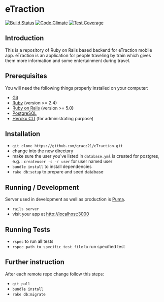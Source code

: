 # eTraction

[![Build Status](https://travis-ci.org/gracz21/eTraction.svg?branch=master)](https://travis-ci.org/gracz21/eTraction)
[![Code Climate](https://codeclimate.com/github/gracz21/eTraction/badges/gpa.svg)](https://codeclimate.com/github/gracz21/eTraction)
[![Test Coverage](https://codeclimate.com/github/gracz21/eTraction/badges/coverage.svg)](https://codeclimate.com/github/gracz21/eTraction/coverage)

## Introduction

This is a repository of Ruby on Rails based backend for eTraction mobile app. eTraction is an application for people traveling by train which gives them more information and some entertainment during travel.

## Prerequisites

You will need the following things properly installed on your computer:

* [Git](http://git-scm.com/)
* [Ruby](https://www.ruby-lang.org/pl/documentation/installation/) (version >= 2.4)
* [Ruby on Rails](http://rubyonrails.org/download/) (version >= 5.0)
* [PostgreSQL](http://www.postgresql.org/download/)
* [Heroku CLI](https://devcenter.heroku.com/articles/heroku-command/) (for administrating purpose)

## Installation

* `git clone https://github.com/gracz21/eTraction.git`
* change into the new directory
* make sure the user you've listed in `database.yml` is created for postgres, e.g. : `createuser -s -r user` for user named user
* `bundle install` to install dependencies
* `rake db:setup` to prepare and seed database

## Running / Development

Server used in development as well as production is [Puma](https://github.com/puma/puma).

* `rails server`
* visit your app at [http://localhost:3000](http://localhost:3000)

## Running Tests

* `rspec` to run all tests
* `rspec path_to_specific_test_file` to run specified test

## Further instruction

After each remote repo change follow this steps:

* `git pull`
* `bundle install`
* `rake db:migrate`